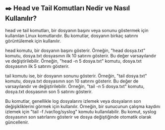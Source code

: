 ## :black_nib: Head ve Tail Komutları Nedir ve Nasıl Kullanılır?
head ve tail komutları, bir dosyanın başını veya sonunu göstermek için kullanılan Linux komutlarıdır.
Bu komutlar, dosyanın birkaç satırını görüntülemek için kullanılır.

head komutu, bir dosyanın başını gösterir. Örneğin, "head dosya.txt" komutu, dosya.txt dosyasının ilk 10 satırını gösterir. Bu değer varsayılandır ve değiştirilebilir. Örneğin, "head -n 5 dosya.txt" komutu, dosya.txt dosyasının ilk 5 satırını gösterir.

tail komutu ise, bir dosyanın sonunu gösterir. Örneğin, "tail dosya.txt" komutu, dosya.txt dosyasının son 10 satırını gösterir. Bu değer de varsayılandır ve değiştirilebilir. Örneğin, "tail -n 5 dosya.txt" komutu, dosya.txt dosyasının son 5 satırını gösterir.

Bu komutlar, genellikle log dosyalarını izlemek veya dosyaların son değişikliklerini görmek için kullanılır. Örneğin, bir sunucunun çalışma kaydını izlemek için "tail -f /var/log/syslog" komutu kullanılabilir. Bu komut, syslog dosyasının son satırlarını gösterir ve dosya değiştiğinde otomatik olarak güncellenir.